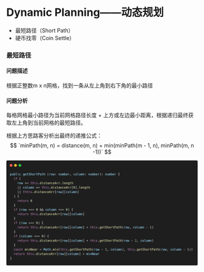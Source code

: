 # Dynamic Planning——动态规划

- 最短路径（Short Path）
- 硬币找零（Coin Settle）

### 最短路径

#### 问题描述

根据正整数m x n网格，找到一条从左上角到右下角的最小路径

#### 问题分析

每格网格最小路径为当前网格路径长度 + 上方或左边最小距离，根据递归最终获取左上角到当前网格的最短路径。

根据上方思路客分析出最终的递推公式：
$$
`minPath(m, n) = distance(m, n) + min(minPath(m - 1, n), minPath(m, n -1))`
$$

![short_path_code](../../assets/short_path_code.png)
